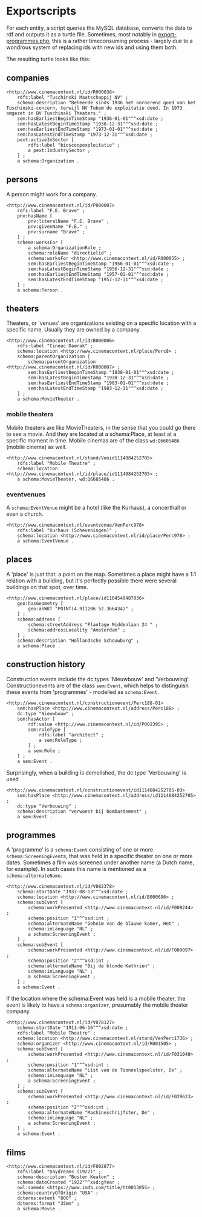# Exportscripts

For each entity, a script queries the MySQL database, converts the data to rdf and outputs it as a turtle file. Sometimes, most notably in [export-programmes.php](export-programmes.php), this is a rather timeconsuming process - largely due to a wondrous system of replacing ids with new ids and using them both.

The resulting turtle looks like this:

## companies

```
<http://www.cinemacontext.nl/id/R000038>
	rdfs:label "Tuschinski Maatschappij NV" ;
	schema:description "Beheerde sinds 1936 het onroerend goed van het Tuschinski-concern, terwijl NV Tubem de exploitatie deed. In 1973 omgezet in BV Tuschinski Theaters." ;
	sem:hasEarliestBeginTimeStamp "1936-01-01"^^xsd:date ;
	sem:hasLatestBeginTimeStamp "1936-12-31"^^xsd:date ;
	sem:hasEarliestEndTimeStamp "1973-01-01"^^xsd:date ;
	sem:hasLatestEndTimeStamp "1973-12-31"^^xsd:date ;
	pext:activeInSector [
		rdfs:label "bioscoopexploitatie" ;
		a pext:IndustrySector ;
	] ;
	a schema:Organization .
```

## persons

A person might work for a company.

```
<http://www.cinemacontext.nl/id/P000007>
	rdfs:label "F.E. Brave" ;
	pnv:hasName [
		pnv:literalName "F.E. Brave" ;
		pnv:givenName "F.E." ;
		pnv:surname "Brave" ;
	] ;
	schema:worksFor [
		a schema:OrganizationRole ;
		schema:roleName "directielid" ;
		schema:worksFor <http://www.cinemacontext.nl/id/R000055> ;
		sem:hasEarliestBeginTimeStamp "1956-01-01"^^xsd:date ;
		sem:hasLatestBeginTimeStamp "1956-12-31"^^xsd:date ;
		sem:hasEarliestEndTimeStamp "1957-01-01"^^xsd:date ;
		sem:hasLatestEndTimeStamp "1957-12-31"^^xsd:date ;
	] ;
	a schema:Person .
```


## theaters

Theaters, or 'venues' are organizations existing on a specific location with a specific name. Usually they are owned by a company.

```
<http://www.cinemacontext.nl/id/B000006>
	rdfs:label "Cineac Damrak" ;
	schema:location <http://www.cinemacontext.nl/place/Perc8> ;
	schema:parentOrganization [
		schema:parentOrganization <http://www.cinemacontext.nl/id/R000007> ;
		sem:hasEarliestBeginTimeStamp "1938-01-01"^^xsd:date ;
		sem:hasLatestBeginTimeStamp "1938-12-31"^^xsd:date ;
		sem:hasEarliestEndTimeStamp "1983-01-01"^^xsd:date ;
		sem:hasLatestEndTimeStamp "1983-12-31"^^xsd:date ;
	] ;
	a schema:MovieTheater .
```

### mobile theaters

Mobile theaters are like MovieTheaters, in the sense that you could go there to see a movie. And they are located at a schema:Place, at least at a specific moment in time. Mobile cinemas are of the class `wd:Q6605486` (mobile cinema) as well.

```
<http://www.cinemacontext.nl/stand/Venid1114084252705>
	rdfs:label "Mobile Theatre" ;
	schema:location <http://www.cinemacontext.nl/id/place/id1114084252705> ;
	a schema:MovieTheater, wd:Q6605486 .
``` 
### eventvenues

A `schema:EventVenue` might be a hotel (like the Kurhaus), a concerthall or even a church.

```
<http://www.cinemacontext.nl/eventvenue/VenPerc978>
	rdfs:label "Kurhaus (Scheveningen)" ;
	schema:location <http://www.cinemacontext.nl/id/place/Perc978> ;
	a schema:EventVenue .
```


## places

A 'place' is just that: a point on the map. Sometimes a place might have a 1:1 relation with a building, but it's perfectly possible there were several buildings on that spot, over time.

```
<http://www.cinemacontext.nl/place/id1104540487036>
	geo:hasGeometry [
		geo:asWKT "POINT(4.911206 52.366434)" ;
	] ;
	schema:address [
		schema:streetAddress "Plantage Middenlaan 24 " ;
		schema:addressLocality "Amsterdam" ;
	] ;
	schema:description "Hollandsche Schouwburg" ;
	a schema:Place .
```

## construction history

Construction events include the dc:types 'Nieuwbouw' and 'Verbouwing'. Constructionevents are of the class `sem:Event`, which helps to distinguish these events from 'programmes' - modelled as `schema:Event`.

```
<http://www.cinemacontext.nl/constructionevent/Perc188-01>
	sem:hasPlace <http://www.cinemacontext.nl/address/Perc188> ;
	dc:type "Nieuwbouw" ;
	sem:hasActor [
		rdf:value <http://www.cinemacontext.nl/id/P002395> ;
		sem:roleType [
			rdfs:label "architect" ; 
			a sem:RoleType ;
		] ;
		a sem:Role ;
	] ;
	a sem:Event .
```

Surprisingly, when a building is demolished, the dc:type 'Verbouwing' is used

```
<http://www.cinemacontext.nl/constructionevent/id1114084252705-03>
	sem:hasPlace <http://www.cinemacontext.nl/address/id1114084252705> ;
	dc:type "Verbouwing" ;
	schema:description "verwoest bij bombardement" ;
	a sem:Event .
```


## programmes

A 'programme' is a `schema:Event` consisting of one or more `schema:ScreeningEvent`s, that was held in a specific theater on one or more dates. Sometimes a film was screened under another name (a Dutch name, for example). In such cases this name is mentioned as a `schema:alternateName`.

```
<http://www.cinemacontext.nl/id/V082378>
	schema:startDate "1937-08-13"^^xsd:date ;
	schema:location <http://www.cinemacontext.nl/id/B000696> ;
	schema:subEvent [
		schema:workPresented <http://www.cinemacontext.nl/id/F009244> ;
		schema:position "1"^^xsd:int ;
		schema:alternateName "Geheim van de blauwe kamer, Het" ;
		schema:inLanguage "NL" ;
		a schema:ScreeningEvent ;
	] ;
	schema:subEvent [
		schema:workPresented <http://www.cinemacontext.nl/id/F009097> ;
		schema:position "2"^^xsd:int ;
		schema:alternateName "Bij de blonde Kathrien" ;
		schema:inLanguage "NL" ;
		a schema:ScreeningEvent ;
	] ;
	a schema:Event .
```

If the location where the schema:Event was held is a mobile theater, the event is likely to have a `schema:organizer`, presumably the mobile theater company.

```
<http://www.cinemacontext.nl/id/V078127>
	schema:startDate "1911-06-16"^^xsd:date ;
	rdfs:label "Mobile Theatre" ;
	schema:location <http://www.cinemacontext.nl/stand/VenPerc1736> ;
	schema:organizer <http://www.cinemacontext.nl/id/R001505> ;
	schema:subEvent [
		schema:workPresented <http://www.cinemacontext.nl/id/F031048> ;
		schema:position "1"^^xsd:int ;
		schema:alternateName "List van de Tooneelspeelster, De" ;
		schema:inLanguage "NL" ;
		a schema:ScreeningEvent ;
	] ;
	schema:subEvent [
		schema:workPresented <http://www.cinemacontext.nl/id/F029623> ;
		schema:position "2"^^xsd:int ;
		schema:alternateName "Machineschrijfster, De" ;
		schema:inLanguage "NL" ;
		a schema:ScreeningEvent ;
	] ;
	a schema:Event .
```


## films

```
<http://www.cinemacontext.nl/id/F002877>
	rdfs:label "Daydreams (1922)" ;
	schema:description "Buster Keaton" ;
	schema:dateCreated "1922"^^xsd:gYear ;
	owl:sameAs <https://www.imdb.com/title/tt0013055> ;
	schema:countryOfOrigin "USA" ;
	dcterms:extent "800" ;
	dcterms:format "35mm" ;
	a schema:Movie .
```
